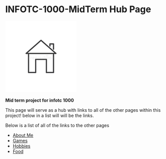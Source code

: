 # INFOTC-1000-MidTerm Hub Page
![image](Home.png)

  __Mid term project for infotc 1000__

This page will serve as a hub with links to all of the other pages within this project!
below in a list will will be the links.

Below is a list of all of the links to the other pages

* <a href="https://github.com/Bradin-b/INFOTC-1000-MidTerm/blob/main/AboutMe.MD"> About Me </a>
* <a href="https://github.com/Bradin-b/INFOTC-1000-MidTerm/blob/main/Game.md"> Games </a>
* <a href="https://github.com/Bradin-b/INFOTC-1000-MidTerm/blob/main/Hobbies.md"> Hobbies </a>
* <a href="https://github.com/Bradin-b/INFOTC-1000-MidTerm/blob/main/FavFood.md"> Food </a>
